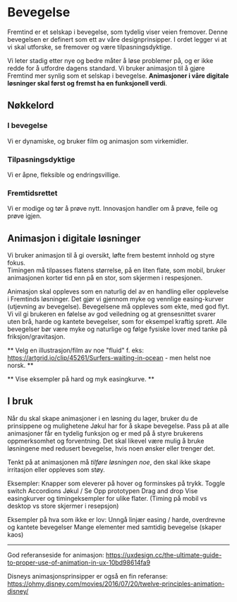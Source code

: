 # Bevegelse
Fremtind er et selskap i bevegelse, som tydelig viser veien fremover. Denne bevegelsen er definert som ett av våre designprinsipper. I ordet legger vi at vi skal utforske, se fremover og være tilpasningsdyktige.

Vi leter stadig etter nye og bedre måter å løse problemer på, og er ikke redde for å utfordre dagens standard. Vi bruker animasjon til å gjøre Fremtind mer synlig som et selskap i bevegelse. 
**Animasjoner i våre digitale løsninger skal først og fremst ha en funksjonell verdi**.
## Nøkkelord
### I bevegelse
Vi er dynamiske, og bruker film og animasjon som virkemidler.
### Tilpasningsdyktige
Vi er åpne, fleksible og endringsvillige.
### Fremtidsrettet
Vi er modige og tør å prøve nytt. Innovasjon handler om å prøve, feile og prøve igjen.
## Animasjon i digitale løsninger
Vi bruker animasjon til å gi oversikt, løfte frem bestemt innhold og styre fokus.  
Timingen må tilpasses flatens størrelse, på en liten flate, som mobil, bruker animasjonen korter tid enn på en stor, som skjermen i respesjonen.

Animasjon skal oppleves som en naturlig del av en handling eller opplevelse i Fremtinds løsninger. Det gjør vi gjennom myke og vennlige easing-kurver (utjevning av bevegelse). Bevegelsene må oppleves som ekte, med god flyt. Vi vil gi brukeren en følelse av god veiledning og at grensesnittet svarer uten brå, harde og kantete bevegelser, som for eksempel kraftig sprett. Alle bevegelser bør være myke og naturlige og følge fysiske lover med tanke på friksjon/gravitasjon. 

** Velg en illustrasjon/film av noe "fluid" f. eks: https://artgrid.io/clip/45261/Surfers-waiting-in-ocean - men helst noe norsk. **

** Vise eksempler på hard og myk easingkurve. **

## I bruk

Når du skal skape animasjoner i en løsning du lager, bruker du de prinsippene og mulighetene Jøkul har for å skape bevegelse. Pass på at alle animasjoner får en tydelig funksjon og er med på å styre brukerens oppmerksomhet og forventning. Det skal likevel være mulig å bruke løsningene med redusert bevegelse, hvis noen ønsker eller trenger det.

Tenkt på at animasjonen må _tilføre løsningen noe_, den skal ikke skape irritasjon eller oppleves som støy.

Eksempler:
Knapper som eleverer på hover og forminskes på trykk.
Toggle switch
Accordions
Jøkul / Se Opp prototypen
Drag and drop
Vise easingkurver og timingeksempler for ulike flater. (Timing på mobil vs desktop vs store skjermer i resepsjon)

Eksempler på hva som ikke er lov:
Unngå linjær easing / harde, overdrevne og kantete bevegelser
Mange elementer med samtidig bevegelse (skaper kaos)

-----------------------

God referanseside for animasjon:
https://uxdesign.cc/the-ultimate-guide-to-proper-use-of-animation-in-ux-10bd98614fa9

Disneys animasjonsprinsipper er også en fin referanse: 
https://ohmy.disney.com/movies/2016/07/20/twelve-principles-animation-disney/
